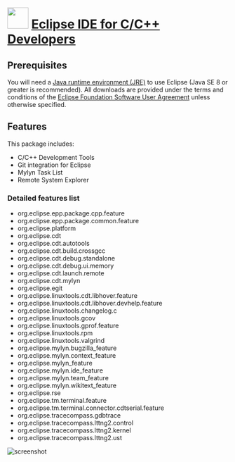 ﻿# <img src="https://cdn.jsdelivr.net/gh/chtof/chocolatey-packages/automatic/eclipse-cpp/eclipse-cpp.png" width="48" height="48"/> [Eclipse IDE for C/C++ Developers](https://chocolatey.org/packages/eclipse-cpp)

## Prerequisites
You will need a [Java runtime environment (JRE)](https://wiki.eclipse.org/Eclipse/Installation#Install_a_JVM) to use Eclipse (Java SE 8 or greater is recommended). All downloads are provided under the terms and conditions of the [Eclipse Foundation Software User Agreement](https://www.eclipse.org/legal/epl/notice.php) unless otherwise specified.

## Features
This package includes:
- C/C++ Development Tools
- Git integration for Eclipse
- Mylyn Task List
- Remote System Explorer

### Detailed features list
- org.eclipse.epp.package.cpp.feature
- org.eclipse.epp.package.common.feature
- org.eclipse.platform
- org.eclipse.cdt
- org.eclipse.cdt.autotools
- org.eclipse.cdt.build.crossgcc
- org.eclipse.cdt.debug.standalone
- org.eclipse.cdt.debug.ui.memory
- org.eclipse.cdt.launch.remote
- org.eclipse.cdt.mylyn
- org.eclipse.egit
- org.eclipse.linuxtools.cdt.libhover.feature
- org.eclipse.linuxtools.cdt.libhover.devhelp.feature
- org.eclipse.linuxtools.changelog.c
- org.eclipse.linuxtools.gcov
- org.eclipse.linuxtools.gprof.feature
- org.eclipse.linuxtools.rpm
- org.eclipse.linuxtools.valgrind
- org.eclipse.mylyn.bugzilla_feature
- org.eclipse.mylyn.context_feature
- org.eclipse.mylyn_feature
- org.eclipse.mylyn.ide_feature
- org.eclipse.mylyn.team_feature
- org.eclipse.mylyn.wikitext_feature
- org.eclipse.rse
- org.eclipse.tm.terminal.feature
- org.eclipse.tm.terminal.connector.cdtserial.feature
- org.eclipse.tracecompass.gdbtrace
- org.eclipse.tracecompass.lttng2.control
- org.eclipse.tracecompass.lttng2.kernel
- org.eclipse.tracecompass.lttng2.ust

![screenshot](https://cdn.jsdelivr.net/gh/chtof/chocolatey-packages/automatic/eclipse-cpp/screenshot.png)